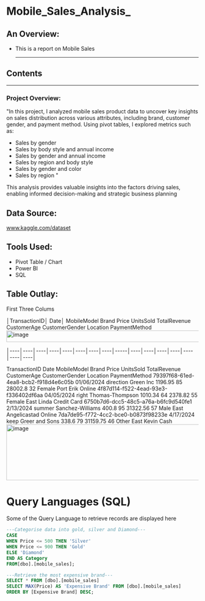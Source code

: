 # Mobile_Sales_Analysis_

## An Overview:
+ This is a report on Mobile Sales

  ---

## Contents

---
### Project Overview:
"In this project, I analyzed mobile sales product data to uncover key insights on sales distribution across various attributes, including brand, customer gender, and payment method. Using pivot tables, I explored metrics such as:

- Sales by gender
- Sales by body style and annual income
- Sales by gender and annual income
- Sales by region and body style
- Sales by gender and color
- Sales by region "

This analysis provides valuable insights into the factors driving sales, enabling informed decision-making and strategic business planning

## Data Source:
www.kaggle.com/dataset

## Tools Used:
+ Pivot Table / Chart
+ Power BI
+ SQL


## Table Outlay:
First Three Colums

│TransactionID│ Date│	MobileModel	Brand	Price	UnitsSold	TotalRevenue	CustomerAge	CustomerGender	Location	PaymentMethod
<img width="1153" height="30" alt="image" src="https://github.com/user-attachments/assets/d3a2362a-2bc7-4f58-b7ca-c2faa285a429" />

│----│----│----│----│----│----│----│----│-----│----│----│----│----│----│----│----│

TransactionID	Date	MobileModel	Brand	Price	UnitsSold	TotalRevenue	CustomerAge	CustomerGender	Location	PaymentMethod
79397f68-61ed-4ea8-bcb2-f918d4e6c05b	01/06/2024	direction	Green Inc	1196.95	85	28002.8	32	Female	Port Erik	Online
4f87d114-f522-4ead-93e3-f336402df6aa	04/05/2024	right	Thomas-Thompson	1010.34	64	2378.82	55	Female	East Linda	Credit Card
6750b7d6-dcc5-48c5-a76a-b6fc9d540fe1	2/13/2024	summer	Sanchez-Williams	400.8	95	31322.56	57	Male	East Angelicastad	Online
7da7de95-f772-4cc2-bce0-b0873f98233e	4/17/2024	keep	Greer and Sons	338.6	79	31159.75	46	Other	East Kevin	Cash
<img width="1057" height="146" alt="image" src="https://github.com/user-attachments/assets/cfb096c6-580c-46e3-9dfd-55d1afb7aa91" />

# Query Languages (SQL)

Some of the Query Language to retrieve records are displayed here
``` SQL
---Categorise data into gold, silver and Diamond---
CASE
WHEN Price <= 500 THEN 'Silver'
WHEN Price <= 900 THEN 'Gold'
ELSE 'Diamond'
END AS Category
FROM[dbo].[mobile_sales];
```
```SQL
---Retrieve the most expensive brand---
SELECT * FROM [dbo].[mobile_sales]
SELECT MAX(Price) AS 'Expensive Brand' FROM [dbo].[mobile_sales]
ORDER BY [Expensive Brand] DESC;
```












